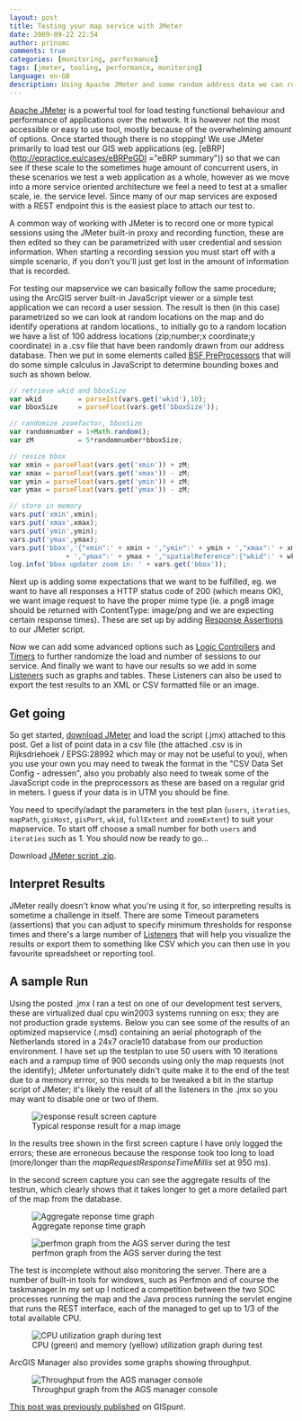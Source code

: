 ```yaml
---
layout: post
title: Testing your map service with JMeter
date: 2009-09-22 22:54
author: prinsmc
comments: true
categories: [monitoring, performance]
tags: [jmeter, tooling, performance, monitoring]
language: en-GB
description: Using Apache JMeter and some random address data we can run performance tests against a mapservice.
---
```

[Apache JMeter](http://jakarta.apache.org/jmeter/ "JMeter website") is a powerful tool for load 
testing functional behaviour and performance of applications over the network. It is however not 
the most accessible or easy to use tool, mostly because of the overwhelming amount of options. Once 
started though there is no stopping! We use JMeter primarily to load test our GIS web applications 
(eg. [eBRP](http://epractice.eu/cases/eBRPeGDI ="eBRP summary")) so that we can see if these scale 
to the sometimes huge amount of concurrent users, in these scenarios we test a web application as 
a whole, however as we move into a more service oriented architecture we feel a need to test at 
a smaller scale, ie. the service level. Since many of our map services are exposed with a REST 
endpoint this is the easiest place to attach our test to.

A common way of working with JMeter is to record one or more typical sessions using the JMeter 
built-in proxy and recording function, these are then edited so they can be parametrized with 
user credential and session information. When starting a recording session you must start off 
with a simple scenario, if you don't you'll just get lost in the amount of information that is recorded.

For testing our mapservice we can basically follow the same procedure; using the ArcGIS server 
built-in JavaScript viewer or a simple test application we can record a user session. The result 
is then (in this case) parametrized so we can look at random locations on the map and do identify 
operations at random locations., to initially go to a random location we have a list of 100 address 
locations (zip;number;x coordinate;y coordinate) in a .csv file that have been randomly drawn from 
our address database. Then we put in some elements called 
[BSF PreProcessors](http://jakarta.apache.org/jmeter/usermanual/component_reference.html#BSF_PreProcessor "BSF PreProcessor docs") 
that will do some simple calculus in JavaScript to determine bounding boxes and such as shown below.

```javascript
// retrieve wkid and bboxSize
var wkid         = parseInt(vars.get('wkid'),10);
var bboxSize     = parseFloat(vars.get('bboxSize'));

// randomize zoomfactor, bboxSize
var randomnumber = 1+Math.random();
var zM           = 5*randomnumber*bboxSize;

// resize bbox
var xmin = parseFloat(vars.get('xmin')) + zM;
var xmax = parseFloat(vars.get('xmax')) - zM;
var ymin = parseFloat(vars.get('ymin')) + zM;
var ymax = parseFloat(vars.get('ymax')) - zM;

// store in memory
vars.put('xmin',xmin);
vars.put('xmax',xmax);
vars.put('ymin',ymin);
vars.put('ymax',ymax);
vars.put('bbox','{"xmin":' + xmin + ',"ymin":' + ymin + ',"xmax":' + xmax 
              + ',"ymax":' + ymax + ',"spatialReference":{"wkid":' + wkid + '}}');
log.info('bbox updater zoom in: ' + vars.get('bbox'));
```

Next up is adding some expectations that we want to be fulfilled, eg. we want to have all responses 
a HTTP status code of 200 (which means OK), we want image request to have the proper mime type 
(ie. a png8 image should be returned with ContentType: image/png and we are expecting certain 
response times). These are set up by adding 
[Response Assertions]("http://jakarta.apache.org/jmeter/usermanual/component_reference.html#Response_Assertion "Response Assertion docs") 
to our JMeter script.

Now we can add some advanced options such as 
[Logic Controllers](http://jakarta.apache.org/jmeter/usermanual/component_reference.html#logic_controllers "Logic Controllers docs") 
and [Timers](http://jakarta.apache.org/jmeter/usermanual/component_reference.html#timers "Timers docs") 
to further randomize the load and number of sessions to our service. And finally we want to have our 
results so we add in some 
[Listeners](http://jakarta.apache.org/jmeter/usermanual/component_reference.html#listeners "Listeners docs") 
such as graphs and tables. These Listeners can also be used to export the test results to an XML 
or CSV formatted file or an image.

## Get going
So get started, [download JMeter](http://jakarta.apache.org/site/downloads/downloads_jmeter.cgi "JMeter download location")
and load the script (.jmx) attached to this post. Get a list of point data in a csv file 
(the attached .csv is in Rijksdriehoek / EPSG:28992 which may or may not be useful to you), 
when you use your own you may need to tweak the format in the "CSV Data Set Config - adressen", 
also you probably also need to tweak some of the JavaScript code in the preprocessors as these are 
based on a regular grid in meters. I guess if your data is in UTM you should be fine.

You need to specify/adapt the parameters in the test plan (`users`, `iteraties`, `mapPath`, `gisHost`, 
`gisPort`, `wkid`, `fullExtent` and `zoomExtent`) to suit your mapservice. To start off choose a small 
number for both `users` and `iteraties` such as 1. You should now be ready to go...

Download [JMeter script .zip](/img/2009-09-22-jmeter_script.zip").


## Interpret Results
JMeter really doesn't know what you're using it for, so interpreting results is sometime a challenge 
in itself. There are some Timeout parameters (assertions) that you can adjust to specify minimum 
thresholds for response times and there's a large number of 
[Listeners](http://jakarta.apache.org/jmeter/usermanual/component_reference.html#listeners "Listeners docs" )
that will help you visualize the results or export them to something like CSV which you can then 
use in you favourite spreadsheet or reporting tool.

## A sample Run
Using the posted .jmx I ran a test on one of our development test servers, these are virtualized 
dual cpu win2003 systems running on esx; they are not production grade systems. Below you can see 
some of the results of an optimized mapservice (.msd) containing an aerial photograph of the 
Netherlands stored in a 24x7 oracle10 database from our production environment. I have set up the 
testplan to use 50 users with 10 iterations each and a rampup time of 900 seconds using only the map 
requests (not the identify); JMeter unfortunately didn't quite make it to the end of the test due to 
a memory errror, so this needs to be tweaked a bit in the startup script of JMeter; it's likely the 
result of all the listeners in the .jmx so you may want to disable one or two of them.

<figure>
  <img src="/img/2009-09-22-responseresult.jpg" alt="response result screen capture">
  <figcaption>Typical response result for a map image</figcaption>
</figure>

In the results tree shown in the first screen capture I have only logged the errors; these are 
erroneous because the response took too long to load (more/longer than the 
<em>mapRequestResponseTimeMillis</em> set at 950 ms).

In the second screen capture you can see the aggregate results of the testrun, which clearly 
shows that it takes longer to get a more detailed part of the map from the database.

<figure>
  <img src="/img/2009-09-22-aggregare_response_time.jpg" alt="Aggregate reponse time graph">
  <figcaption>Aggregate reponse time graph</figcaption>
</figure>

<figure>
  <img src="/img/2009-09-22-perfmon.jpg" alt="perfmon graph from the AGS server during the test">
  <figcaption>perfmon graph from the AGS server during the test</figcaption>
</figure>

The test is incomplete without also monitoring the server. There are a number of built-in tools for 
windows, such as Perfmon and of course the taskmanager.In my set up I noticed a competition between 
the two SOC processes running the map and the Java process running the servlet engine that runs the 
REST interface, each of the managed to get up to 1/3 of the total available CPU.

<figure>
  <img src="/img/2009-09-22-cpu.jpg" alt="CPU utilization graph during test">
  <figcaption>CPU (green) and memory (yellow) utilization graph during test</figcaption>
</figure>

ArcGIS Manager also provides some graphs showing throughput.

<figure>
  <img src="/img/2009-09-22-throughput_by_service.png" alt="Throughput from the AGS manager console">
  <figcaption>Throughput graph from the AGS manager console</figcaption>
</figure>


[This post was previously published](http://gispunt.wordpress.com/2009/09/22/testing-your-map-service-with-jmeter/) 
on GISpunt.
